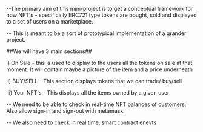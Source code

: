 

--The primary aim of this mini-project is to get a conceptual framework for how NFT's - specifically
ERC721 type tokens are bought, sold and displayed to a set of users on a marketplace.

-- This is meant to be a sort of prototypical implementation of a grander project.



##We will have 3 main sections##

i) On Sale - this is used to display to the users all the tokens on sale at that moment. It will contain maybe a picture of the item and a price underneath <br>

ii) BUY/SELL - This section displays tokens that we can trade/ buy/sell
<br>

iii) Your NFT's - This displays all the items owned by a given user

-- We need to be able to check in real-time NFT balances of customers; Also allow sign-in and sign-out with metamask.

-- We also need to check in real time, smart contract enevts
